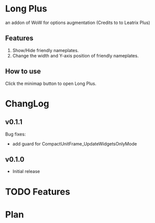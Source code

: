 # Long Plus
an addon of WoW for options augmentation (Credits to to Leatrix Plus)

## Features

1. Show/Hide friendly nameplates.
2. Change the width and Y-axis position of friendly nameplates.

## How to use

Click the minimap button to open Long Plus.

# ChangLog

## v0.1.1

Bug fixes:

- add guard for CompactUnitFrame_UpdateWidgetsOnlyMode

## v0.1.0

- Initial release


# TODO Features


# Plan


